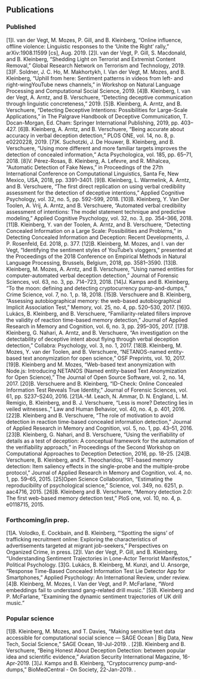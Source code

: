 ## Publications

### Published

[1]I. van der Vegt, M. Mozes, P. Gill, and B. Kleinberg, “Online influence, offline violence: Linguistic responses to the ‘Unite the Right’ rally,” arXiv:1908.11599 [cs], Aug. 2019.
[2]I. van der Vegt, P. Gill, S. Macdonald, and B. Kleinberg, “Shedding Light on Terrorist and Extremist Content Removal,” Global Research Network on Terrorism and Technology, 2019.
[3]F. Soldner, J. C. Ho, M. Makhortykh, I. Van der Vegt, M. Mozes, and B. Kleinberg, “Uphill from here: Sentiment patterns in videos from left- and right-wingYouTube news channels,” in Workshop on Natural Language Processing and Computational Social Science, 2019.
[4]B. Kleinberg, I. van der Vegt, A. Arntz, and B. Verschuere, “Detecting deceptive communication through linguistic concreteness,” 2019.
[5]B. Kleinberg, A. Arntz, and B. Verschuere, “Detecting Deceptive Intentions: Possibilities for Large-Scale Applications,” in The Palgrave Handbook of Deceptive Communication, T. Docan-Morgan, Ed. Cham: Springer International Publishing, 2019, pp. 403–427.
[6]B. Kleinberg, A. Arntz, and B. Verschuere, “Being accurate about accuracy in verbal deception detection,” PLOS ONE, vol. 14, no. 8, p. e0220228, 2019.
[7]K. Suchotzki, J. De Houwer, B. Kleinberg, and B. Verschuere, “Using more different and more familiar targets improves the detection of concealed information,” Acta Psychologica, vol. 185, pp. 65–71, 2018.
[8]V. Pérez-Rosas, B. Kleinberg, A. Lefevre, and R. Mihalcea, “Automatic Detection of Fake News,” in Proceedings of the 27th International Conference on Computational Linguistics, Santa Fe, New Mexico, USA, 2018, pp. 3391–3401.
[9]B. Kleinberg, L. Warmelink, A. Arntz, and B. Verschuere, “The first direct replication on using verbal credibility assessment for the detection of deceptive intentions,” Applied Cognitive Psychology, vol. 32, no. 5, pp. 592–599, 2018.
[10]B. Kleinberg, Y. Van Der Toolen, A. Vrij, A. Arntz, and B. Verschuere, “Automated verbal credibility assessment of intentions: The model statement technique and predictive modeling,” Applied Cognitive Psychology, vol. 32, no. 3, pp. 354–366, 2018.
[11]B. Kleinberg, Y. van der Toolen, A. Arntz, and B. Verschuere, “Detecting Concealed Information on a Large Scale: Possibilities and Problems,” in Detecting Concealed Information and Deception: Recent Developments, J. P. Rosenfeld, Ed. 2018, p. 377.
[12]B. Kleinberg, M. Mozes, and I. van der Vegt, “Identifying the sentiment styles of YouTube’s vloggers,” presented at the Proceedings of the 2018 Conference on Empirical Methods in Natural Language Processing, Brussels, Belgium, 2018, pp. 3581–3590.
[13]B. Kleinberg, M. Mozes, A. Arntz, and B. Verschuere, “Using named entities for computer-automated verbal deception detection,” Journal of Forensic Sciences, vol. 63, no. 3, pp. 714–723, 2018.
[14]J. Kamps and B. Kleinberg, “To the moon: defining and detecting cryptocurrency pump-and-dumps,” Crime Science, vol. 7, no. 1, p. 18, 2018.
[15]B. Verschuere and B. Kleinberg, “Assessing autobiographical memory: the web-based autobiographical Implicit Association Test,” Memory, vol. 25, no. 4, pp. 520–530, 2017.
[16]G. Lukács, B. Kleinberg, and B. Verschuere, “Familiarity-related fillers improve the validity of reaction time-based memory detection,” Journal of Applied Research in Memory and Cognition, vol. 6, no. 3, pp. 295–305, 2017.
[17]B. Kleinberg, G. Nahari, A. Arntz, and B. Verschuere, “An investigation on the detectability of deceptive intent about flying through verbal deception detection,” Collabra: Psychology, vol. 3, no. 1, 2017.
[18]B. Kleinberg, M. Mozes, Y. van der Toolen, and B. Verschuere, “NETANOS-named entity-based text anonymization for open science,” OSF Preprints, vol. 10, 2017.
[19]B. Kleinberg and M. Mozes, “Web-based text anonymization with Node.js: Introducing NETANOS (Named entity-based Text Anonymization for Open Science),” The Journal of Open Source Software, vol. 2, no. 14, 2017.
[20]B. Verschuere and B. Kleinberg, “ID-Check: Online Concealed Information Test Reveals True Identity,” Journal of Forensic Sciences, vol. 61, pp. S237–S240, 2016.
[21]A.-M. Leach, N. Ammar, D. N. England, L. M. Remigio, B. Kleinberg, and B. J. Verschuere, “Less is more? Detecting lies in veiled witnesses.,” Law and Human Behavior, vol. 40, no. 4, p. 401, 2016.
[22]B. Kleinberg and B. Verschuere, “The role of motivation to avoid detection in reaction time-based concealed information detection,” Journal of Applied Research in Memory and Cognition, vol. 5, no. 1, pp. 43–51, 2016.
[23]B. Kleinberg, G. Nahari, and B. Verschuere, “Using the verifiability of details as a test of deception: A conceptual framework for the automation of the verifiability approach,” in Proceedings of the Second Workshop on Computational Approaches to Deception Detection, 2016, pp. 18–25.
[24]B. Verschuere, B. Kleinberg, and K. Theocharidou, “RT-based memory detection: Item saliency effects in the single-probe and the multiple-probe protocol,” Journal of Applied Research in Memory and Cognition, vol. 4, no. 1, pp. 59–65, 2015.
[25]Open Science Collaboration, “Estimating the reproducibility of psychological science,” Science, vol. 349, no. 6251, p. aac4716, 2015.
[26]B. Kleinberg and B. Verschuere, “Memory detection 2.0: The first web-based memory detection test,” PloS one, vol. 10, no. 4, p. e0118715, 2015.

### Forthcoming/in prep.

[1]A. Volodko, E. Cockbain, and B. Kleinberg, “‘Spotting the signs’ of trafficking recruitment online: Exploring the characteristics of advertisements targeted at migrant job-seekers,” Perspectives on Organized Crime, in press.
[2]I. Van der Vegt, P. Gill, and B. Kleinberg, “Understanding Sentiment Trajectories in Lone-Actor Terrorist Manifestos,” Political Psychology.
[3]G. Lukács, B. Kleinberg, M. Kunzi, and U. Ansorge, “Response Time-Based Concealed Information Test Lie Detector App for Smartphones,” Applied Psychology: An International Review, under review.
[4]B. Kleinberg, M. Mozes, I. Van der Vegt, and P. McFarlane, “Word embeddings fail to understand gang-related drill music.”
[5]B. Kleinberg and P. McFarlane, “Examining the dynamic sentiment trajectories of UK drill music.”

### Popular science

[1]B. Kleinberg, M. Mozes, and T. Davies, “Making sensitive text data accessible for computational social science — SAGE Ocean | Big Data, New Tech, Social Science,” SAGE Ocean, 18-Jul-2019. .
[2]B. Kleinberg and B. Verschuere, “Being Honest About Deception Detection: between popular idea and scientific evidence,” Aviation Security International Magazine, 16-Apr-2019.
[3]J. Kamps and B. Kleinberg, “Cryptocurrency pump-and-dumps,” BioMedCentral - On Society, 22-Jan-2019. .
